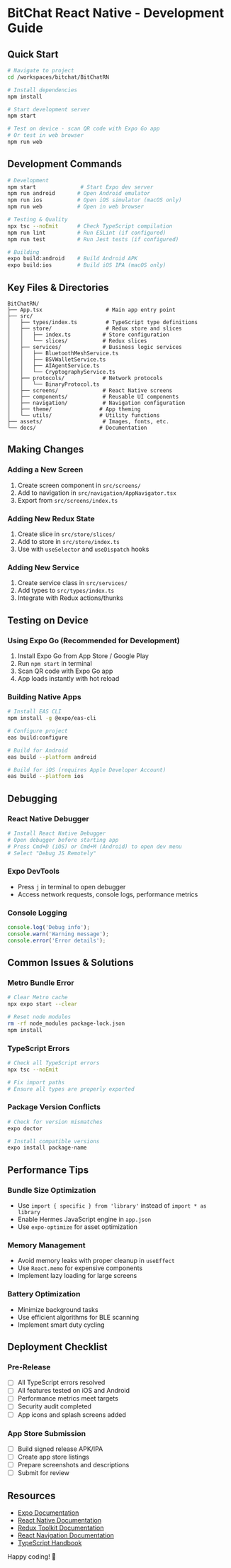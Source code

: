 # BitChat React Native - Development Guide

## Quick Start

```bash
# Navigate to project
cd /workspaces/bitchat/BitChatRN

# Install dependencies
npm install

# Start development server
npm start

# Test on device - scan QR code with Expo Go app
# Or test in web browser
npm run web
```

## Development Commands

```bash
# Development
npm start              # Start Expo dev server
npm run android       # Open Android emulator  
npm run ios           # Open iOS simulator (macOS only)
npm run web           # Open in web browser

# Testing & Quality
npx tsc --noEmit      # Check TypeScript compilation
npm run lint          # Run ESLint (if configured)
npm run test          # Run Jest tests (if configured)

# Building
expo build:android    # Build Android APK
expo build:ios        # Build iOS IPA (macOS only)
```

## Key Files & Directories

```
BitChatRN/
├── App.tsx                    # Main app entry point
├── src/
│   ├── types/index.ts         # TypeScript type definitions
│   ├── store/                 # Redux store and slices
│   │   ├── index.ts          # Store configuration
│   │   └── slices/           # Redux slices
│   ├── services/             # Business logic services
│   │   ├── BluetoothMeshService.ts
│   │   ├── BSVWalletService.ts
│   │   ├── AIAgentService.ts
│   │   └── CryptographyService.ts
│   ├── protocols/            # Network protocols
│   │   └── BinaryProtocol.ts
│   ├── screens/              # React Native screens
│   ├── components/           # Reusable UI components
│   ├── navigation/           # Navigation configuration
│   ├── theme/               # App theming
│   └── utils/               # Utility functions
├── assets/                   # Images, fonts, etc.
└── docs/                    # Documentation
```

## Making Changes

### Adding a New Screen
1. Create screen component in `src/screens/`
2. Add to navigation in `src/navigation/AppNavigator.tsx`
3. Export from `src/screens/index.ts`

### Adding New Redux State
1. Create slice in `src/store/slices/`
2. Add to store in `src/store/index.ts`
3. Use with `useSelector` and `useDispatch` hooks

### Adding New Service
1. Create service class in `src/services/`
2. Add types to `src/types/index.ts`
3. Integrate with Redux actions/thunks

## Testing on Device

### Using Expo Go (Recommended for Development)
1. Install Expo Go from App Store / Google Play
2. Run `npm start` in terminal
3. Scan QR code with Expo Go app
4. App loads instantly with hot reload

### Building Native Apps
```bash
# Install EAS CLI
npm install -g @expo/eas-cli

# Configure project
eas build:configure

# Build for Android
eas build --platform android

# Build for iOS (requires Apple Developer Account)
eas build --platform ios
```

## Debugging

### React Native Debugger
```bash
# Install React Native Debugger
# Open debugger before starting app
# Press Cmd+D (iOS) or Cmd+M (Android) to open dev menu
# Select "Debug JS Remotely"
```

### Expo DevTools
- Press `j` in terminal to open debugger
- Access network requests, console logs, performance metrics

### Console Logging
```typescript
console.log('Debug info');
console.warn('Warning message');
console.error('Error details');
```

## Common Issues & Solutions

### Metro Bundle Error
```bash
# Clear Metro cache
npx expo start --clear

# Reset node modules
rm -rf node_modules package-lock.json
npm install
```

### TypeScript Errors
```bash
# Check all TypeScript errors
npx tsc --noEmit

# Fix import paths
# Ensure all types are properly exported
```

### Package Version Conflicts
```bash
# Check for version mismatches
expo doctor

# Install compatible versions
expo install package-name
```

## Performance Tips

### Bundle Size Optimization
- Use `import { specific } from 'library'` instead of `import * as library`
- Enable Hermes JavaScript engine in `app.json`
- Use `expo-optimize` for asset optimization

### Memory Management
- Avoid memory leaks with proper cleanup in `useEffect`
- Use `React.memo` for expensive components
- Implement lazy loading for large screens

### Battery Optimization
- Minimize background tasks
- Use efficient algorithms for BLE scanning
- Implement smart duty cycling

## Deployment Checklist

### Pre-Release
- [ ] All TypeScript errors resolved
- [ ] All features tested on iOS and Android
- [ ] Performance metrics meet targets
- [ ] Security audit completed
- [ ] App icons and splash screens added

### App Store Submission
- [ ] Build signed release APK/IPA
- [ ] Create app store listings
- [ ] Prepare screenshots and descriptions
- [ ] Submit for review

## Resources

- [Expo Documentation](https://docs.expo.dev/)
- [React Native Documentation](https://reactnative.dev/)
- [Redux Toolkit Documentation](https://redux-toolkit.js.org/)
- [React Navigation Documentation](https://reactnavigation.org/)
- [TypeScript Handbook](https://www.typescriptlang.org/docs/)

Happy coding! 🚀
